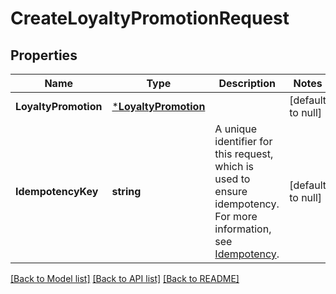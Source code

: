 # CreateLoyaltyPromotionRequest

## Properties

 Name                 | Type                                         | Description                                                                                                                                                                                           | Notes             
----------------------|----------------------------------------------|-------------------------------------------------------------------------------------------------------------------------------------------------------------------------------------------------------|-------------------
 **LoyaltyPromotion** | [***LoyaltyPromotion**](LoyaltyPromotion.md) |                                                                                                                                                                                                       | [default to null] 
 **IdempotencyKey**   | **string**                                   | A unique identifier for this request, which is used to ensure idempotency. For more information, see [Idempotency](https://developer.squareup.com/docs/build-basics/common-api-patterns/idempotency). | [default to null] 

[[Back to Model list]](../README.md#documentation-for-models) [[Back to API list]](../README.md#documentation-for-api-endpoints) [[Back to README]](../README.md)

